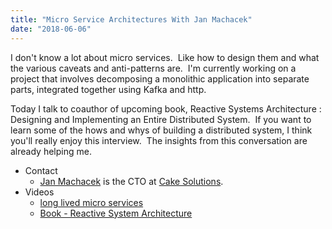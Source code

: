 ```yaml
---
title: "Micro Service Architectures With Jan Machacek"
date: "2018-06-06"
---
```


I don't know a lot about micro services.  Like how to design them and what the various caveats and anti-patterns are.  I'm currently working on a project that involves decomposing a monolithic application into separate parts, integrated together using Kafka and http.

Today I talk to coauthor of upcoming book, Reactive Systems Architecture : Designing and Implementing an Entire Distributed System.  If you want to learn some of the hows and whys of building a distributed system, I think you'll really enjoy this interview.  The insights from this conversation are already helping me.

- Contact
    - [Jan Machacek](twitter.com/@honzam399) is the CTO at [Cake Solutions](https://www.cakesolutions.net/teamblogs/author/jan-machacek).
- Videos
    - [long lived micro services](https://www.youtube.com/watch?v=ZFo_HoQI5iY) 
    - [Book - Reactive System Architecture](https://www.amazon.com/Reactive-Systems-Architecture-Implementing-Distributed/dp/1491980710)
